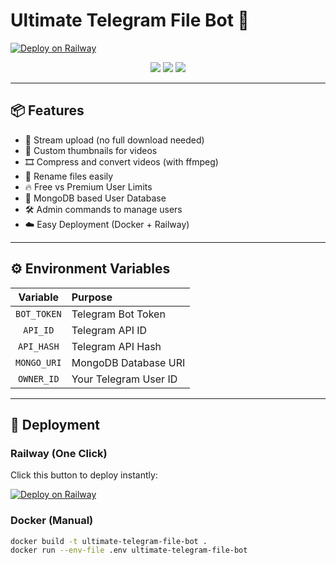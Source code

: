 # Ultimate Telegram File Bot 🚀

[![Deploy on Railway](https://railway.app/button.svg)](https://railway.app/new/template?templateLink=https://github.com/dark-tangent/ultimate-telegram-file-bot&envs=BOT_TOKEN,API_ID,API_HASH,MONGO_URI,OWNER_ID&projectName=Ultimate-Telegram-File-Bot&serviceName=uploader-bot)

<p align="center">
  <img src="https://img.shields.io/badge/Python-3.11-blue?logo=python" />
  <img src="https://img.shields.io/github/license/dark-tangent/ultimate-telegram-file-bot?color=green" />
  <img src="https://img.shields.io/github/stars/dark-tangent/ultimate-telegram-file-bot?style=social" />
</p>

---

## 📦 Features

- 🚀 Stream upload (no full download needed)
- 🎥 Custom thumbnails for videos
- 🎞️ Compress and convert videos (with ffmpeg)
- 📂 Rename files easily
- 🔥 Free vs Premium User Limits
- 💾 MongoDB based User Database
- 🛠 Admin commands to manage users
- ☁️ Easy Deployment (Docker + Railway)

---

## ⚙️ Environment Variables

| Variable | Purpose |
|:--------:|:--------|
| `BOT_TOKEN` | Telegram Bot Token |
| `API_ID` | Telegram API ID |
| `API_HASH` | Telegram API Hash |
| `MONGO_URI` | MongoDB Database URI |
| `OWNER_ID` | Your Telegram User ID |

---

## 🚀 Deployment

### Railway (One Click)

Click this button to deploy instantly:

[![Deploy on Railway](https://railway.app/button.svg)](https://railway.app/new/template?templateLink=https://github.com/dark-tangent/ultimate-telegram-file-bot&envs=BOT_TOKEN,API_ID,API_HASH,MONGO_URI,OWNER_ID&projectName=Ultimate-Telegram-File-Bot&serviceName=uploader-bot)

### Docker (Manual)

```bash
docker build -t ultimate-telegram-file-bot .
docker run --env-file .env ultimate-telegram-file-bot
